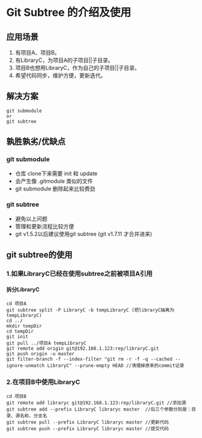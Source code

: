 # Git Subtree 的介绍及使用

## 应用场景

1. 有项目A、项目B。
2. 有LibraryC，为项目A的子项目||子目录。
3. 项目B也想用LibraryC，作为自己的子项目||子目录。
4. 希望代码同步，维护方便，更新迭代。

## 解决方案

```
git submodule
or
git subtree

```

## 孰胜孰劣/优缺点

### git submodule

* 仓库 clone下来需要 init 和 update
* 会产生像 .gitmodule 类似的文件
* git submodule 删除起来比较费劲

### git subtree

* 避免以上问题
* 管理和更新流程比较方便
* git v1.5.2以后建议使用git subtree (git v1.7.11 才合并进来)

## git subtree的使用

### 1.如果LibraryC已经在使用subtree之前被项目A引用

#### 拆分LibraryC

```
cd 项目A
git subtree split -P LibraryC -b tempLibraryC (把libraryC抽离为tempLibraryC)
cd ../
mkdir tempDir
cd tempDir
git init
git pull ../项目A tempLibraryC
git remote add origin git@192.168.1.123:rep/libraryC.git
git push origin -u master
git filter-branch -f --index-filter "git rm -r -f -q --cached --ignore-unmatch LibraryC" --prune-empty HEAD //清理掉原来的commit记录

```

### 2.在项目B中使用LibraryC

```
cd 项目B
git remote add libraryc git@192.168.1.123:rep/libraryC.git //添加源
git subtree add --prefix LibraryC libraryc master  //后三个参数分别是：目录、源名称、分支名
git subtree pull --prefix LibraryC libraryc master //更新代码
git subtree push --prefix LibraryC libraryc master //提交代码
```

